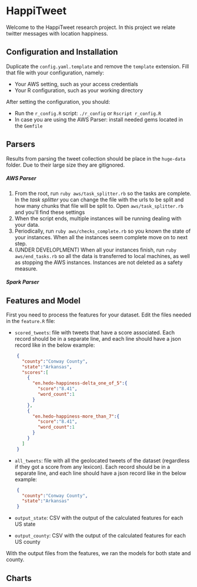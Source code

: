 # HappiTweet

Welcome to the HappiTweet research project. In this project we relate twitter messages with location happiness.

## Configuration and Installation

Duplicate the `config.yaml.template` and remove the `template` extension. Fill that file with your configuration, namely: 
* Your AWS setting, such as your access credentials
* Your R configuration, such as your working directory

After setting the configuration, you should:
* Run the `r_config.R` script: `./r_config` or `Rscript r_config.R`
* In case you are using the AWS Parser: install needed gems located in the `Gemfile`

## Parsers

Results from parsing the tweet collection should be place in the `huge-data` folder. Due to their large size they are gitignored.

##### AWS Parser
1. From the root, run `ruby aws/task_splitter.rb` so the tasks are complete. In the *task splitter* you can change the file with the urls to be split and how many chunks that file will be split to. Open `aws/task_splitter.rb` and you'll find these settings
2. When the script ends, multiple instances will be running dealing with your data.
3. Periodically, run `ruby aws/checks_complete.rb` so you known the state of your instances. When all the instances seem complete move on to next step.
4. (UNDER DEVELOPLMENT) When all your instances finish, run `ruby aws/end_tasks.rb` so all the data is transferred to local machines, as well as stopping the AWS instances. Instances are not deleted as a safety measure.

##### Spark Parser


## Features and Model

First you need to process the features for your dataset. Edit the files needed in the `feature.R` file:

* `scored_tweets`: file with tweets that have a score associated. Each record should be in a separate line, and each line should have a json record like in the below example:
```json
	{  
	  "county":"Conway County",
	  "state":"Arkansas",
	  "scores":[  
	    {  
	      "en.hedo-happiness-delta_one_of_5":{  
	        "score":"8.41",
	        "word_count":1
	      }
	    },
	    {  
	      "en.hedo-happiness-more_than_7":{  
	        "score":"8.41",
	        "word_count":1
	      }
	    }
	  ]
	}
```

* `all_tweets`: file with all the geolocated tweets of the dataset (regardless if they got a score from any lexicon). Each record should be in a separate line, and each line should have a json record like in the below example:
```json
	{  
	  "county":"Conway County",
	  "state":"Arkansas"
	}
```

* `output_state`: CSV with the output of the calculated features for each US state

* `output_county`: CSV with the output of the calculated features for each US county

With the output files from the features, we ran the models for both state and county.


## Charts